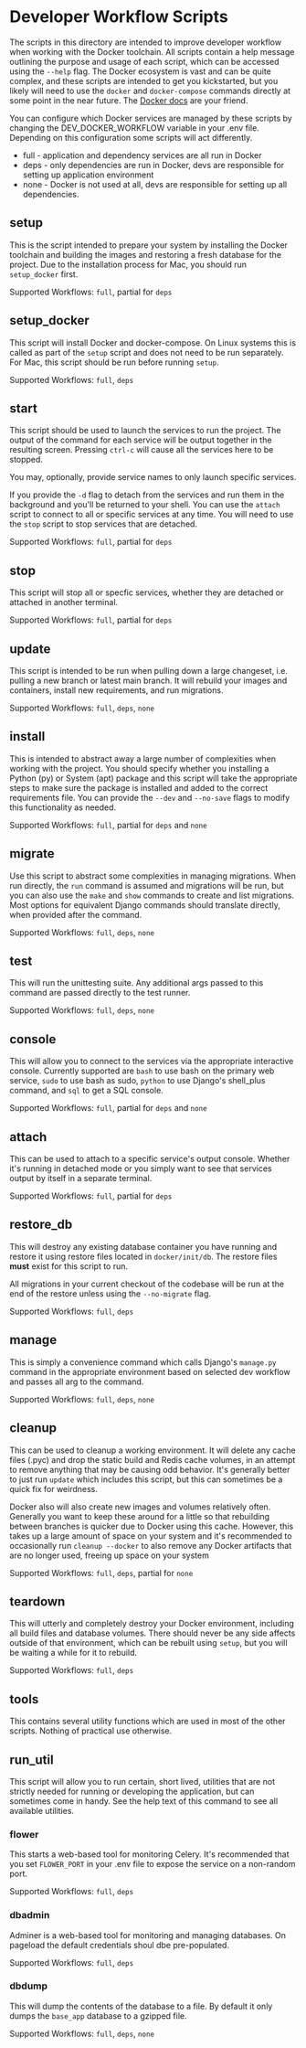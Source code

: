 Developer Workflow Scripts
==========================

The scripts in this directory are intended to improve developer workflow when working with the
Docker toolchain. All scripts contain a help message outlining the purpose and usage of each
script, which can be accessed using the `--help` flag. The Docker ecosystem is vast and can be
quite complex, and these scripts are intended to get you kickstarted, but you likely will need to
use the `docker` and `docker-compose` commands directly at some point in the near future. The
[Docker docs](https://docs.docker.com/reference/) are your friend.

You can configure which Docker services are managed by these scripts by changing the
DEV_DOCKER_WORKFLOW variable in your .env file. Depending on this configuration some scripts will
act differently.

* full - application and dependency services are all run in Docker
* deps - only dependencies are run in Docker, devs are responsible for setting up application
environment
* none - Docker is not used at all, devs are responsible for setting up all dependencies.


setup
-----

This is the script intended to prepare your system by installing the Docker toolchain and building
the images and restoring a fresh database for the project. Due to the installation process for Mac,
you should run `setup_docker` first.

Supported Workflows: `full`, partial for `deps`

setup_docker
------------

This script will install Docker and docker-compose. On Linux systems this is called as part of the
`setup` script and does not need to be run separately. For Mac, this script should be run before
running `setup`.

Supported Workflows: `full`, `deps`

start
-----

This script should be used to launch the services to run the project. The output of the command for
each service will be output together in the resulting screen. Pressing `ctrl-c` will cause all the
services here to be stopped.

You may, optionally, provide service names to only launch specific services.

If you provide the `-d` flag to detach from the services and run them in the background and you'll
be returned to your shell. You can use the `attach` script to connect to all or specific services
at any time. You will need to use the `stop` script to stop services that are detached.

Supported Workflows: `full`, partial for `deps`

stop
----

This script will stop all or specfic services, whether they are detached or attached in another
terminal.

Supported Workflows: `full`, partial for `deps`

update
------

This script is intended to be run when pulling down a large changeset, i.e. pulling a new branch or
latest main branch. It will rebuild your images and containers, install new requirements, and run
migrations.

Supported Workflows: `full`, `deps`, `none`

install
-------

This is intended to abstract away a large number of complexities when working with the project. You
should specify whether you installing a Python (py) or System (apt) package and this script will
take the appropriate steps to make sure the package is installed and added to the correct
requirements file. You can provide the `--dev` and `--no-save` flags to modify this functionality
as needed.

Supported Workflows: `full`, partial for `deps` and `none`

migrate
-------

Use this script to abstract some complexities in managing migrations. When run directly, the `run`
command is assumed and migrations will be run, but you can also use the `make` and `show` commands
to create and list migrations. Most options for equivalent Django commands should translate
directly, when provided after the command.

Supported Workflows: `full`, `deps`, `none`

test
----

This will run the unittesting suite. Any additional args passed to this command are passed directly
to the test runner.

Supported Workflows: `full`, `deps`, `none`

console
-------

This will allow you to connect to the services via the appropriate interactive console. Currently
supported are `bash` to use bash on the primary web service, `sudo` to use bash as sudo, `python`
to use Django's shell_plus command, and `sql` to get a SQL console.

Supported Workflows: `full`, partial for `deps` and `none`

attach
------

This can be used to attach to a specific service's output console. Whether it's running in detached
mode or you simply want to see that services output by itself in a separate terminal.

Supported Workflows: `full`, partial for `deps`

restore_db
----------

This will destroy any existing database container you have running and restore it using restore
files located in `docker/init/db`. The restore files **must** exist for this script to run.

All migrations in your current checkout of the codebase will be run at the end of the restore
unless using the `--no-migrate` flag.

Supported Workflows: `full`, `deps`

manage
------

This is simply a convenience command which calls Django's `manage.py` command in the appropriate
environment based on selected dev workflow and passes all arg to the command.

Supported Workflows: `full`, `deps`, `none`

cleanup
-------

This can be used to cleanup a working environment. It will delete any cache files (.pyc) and drop
the static build and Redis cache volumes, in an attempt to remove anything that may be causing odd
behavior. It's generally better to just run `update` which includes this script, but this can
sometimes be a quick fix for weirdness.

Docker also will also create new images and volumes relatively often. Generally you want to keep
these around for a little so that rebuilding between branches is quicker due to Docker using this
cache. However, this takes up a large amount of space on your system and it's recommended to
occasionally run `cleanup --docker` to also remove any Docker artifacts that are no longer used,
freeing up space on your system

Supported Workflows: `full`, `deps`, partial for `none`

teardown
--------

This will utterly and completely destroy your Docker environment, including all build files and
database volumes. There should never be any side affects outside of that environment, which can be
rebuilt using `setup`, but you will be waiting a while for it to rebuild.

Supported Workflows: `full`, `deps`

tools
-----

This contains several utility functions which are used in most of the other scripts. Nothing of
practical use otherwise.

run_util
--------

This script will allow you to run certain, short lived, utilities that are not strictly needed for
running or developing the application, but can sometimes come in handy. See the help text of this
command to see all available utilities.

### flower

This starts a web-based tool for monitoring Celery. It's recommended that you set `FLOWER_PORT` in
your .env file to expose the service on a non-random port.

Supported Workflows: `full`, `deps`

### dbadmin

Adminer is a web-based tool for monitoring and managing databases. On pageload the default
credentials shoul dbe pre-populated.

Supported Workflows: `full`, `deps`

### dbdump

This will dump the contents of the database to a file. By default it only dumps the `base_app`
database to a gzipped file.

Supported Workflows: `full`, `deps`, `none`

